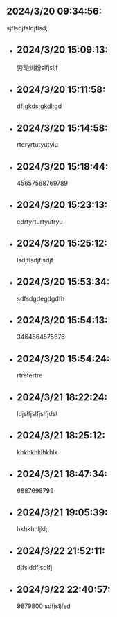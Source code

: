 ## 2024/3/20 09:34:56:
  sjflsdjfsldjflsd;
- ## 2024/3/20 15:09:13:
  劳动纠纷slfjsljf
- ## 2024/3/20 15:11:58:
  df;gkds;gkdl;gd
- ## 2024/3/20 15:14:58:
  rteryrtutyutyiu
- ## 2024/3/20 15:18:44:
  45657568769789
- ## 2024/3/20 15:23:13:
  edrtyrturtyutryu
- ## 2024/3/20 15:25:12:
  lsdjflsdjflsdjf
- ## 2024/3/20 15:53:34:
  sdfsdgdegdgdfh
- ## 2024/3/20 15:54:13:
  3464564575676
- ## 2024/3/20 15:54:24:
  rtretertre
- ## 2024/3/21 18:22:24:
  ldjslfjslfjslfjdsl
- ## 2024/3/21 18:25:12:
  khkhkhklhkhlk
- ## 2024/3/21 18:47:34:
  6887698799
- ## 2024/3/21 19:05:39:
  hkhkhhljkl;
- ## 2024/3/22 21:52:11:
  djfslddfjsdlfj
- ## 2024/3/22 22:40:57:
  9879800
  sdfjsljfsd